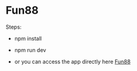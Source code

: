 # Fun88

Steps:

- npm install
- npm run dev

- or you can access the app directly here [Fun88](https://fun88-self.vercel.app/)

